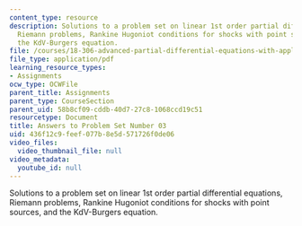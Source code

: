 ```yaml
---
content_type: resource
description: Solutions to a problem set on linear 1st order partial differential equations,
  Riemann problems, Rankine Hugoniot conditions for shocks with point sources, and
  the KdV-Burgers equation.
file: /courses/18-306-advanced-partial-differential-equations-with-applications-fall-2009/436f12c9feef077b8e5d571726f0de06_MIT18_306f09_sol_pset_03_09.pdf
file_type: application/pdf
learning_resource_types:
- Assignments
ocw_type: OCWFile
parent_title: Assignments
parent_type: CourseSection
parent_uid: 58b8cf09-cddb-40d7-27c8-1068ccd19c51
resourcetype: Document
title: Answers to Problem Set Number 03
uid: 436f12c9-feef-077b-8e5d-571726f0de06
video_files:
  video_thumbnail_file: null
video_metadata:
  youtube_id: null
---
```

Solutions to a problem set on linear 1st order partial differential equations, Riemann problems, Rankine Hugoniot conditions for shocks with point sources, and the KdV-Burgers equation.

